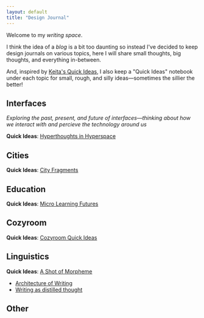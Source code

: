```yaml
---
layout: default
title: "Design Journal"
---
```


Welcome to my *writing space*.

I think the idea of a *blog* is a bit too daunting so instead I've decided to keep design journals on various topics, here I will share small thoughts, big thoughts, and everything in-between.

And, inspired by [Keita's Quick Ideas](https://www.glitchthegame.com/oddsandends/qis/), I also keep a "Quick Ideas" notebook under each topic for small, rough, and silly ideas—sometimes the sillier the better!

## Interfaces
*Exploring the past, present, and future of interfaces—thinking about how we interact with and percieve the technology around us*

<!--![](/images/purple-hands_square-eyes.jpg)-->

**Quick Ideas**: [Hyperthoughts in Hyperspace](/quick-ideas/interfaces)



## Cities
**Quick Ideas**: [City Fragments](/quick-ideas/cities)

<!--[School as exercise for the mind]-->

## Education
**Quick Ideas**: [Micro Learning Futures](/quick-ideas/learning)

<!--[School as exercise for the mind]-->

## Cozyroom
**Quick Ideas**: [Cozyroom Quick Ideas](/quick-ideas/cozyroom)

<!--[Cozy Manifesto]()-->

## Linguistics
**Quick Ideas**: [A Shot of Morpheme](/quick-ideas/linguistics)

- [Architecture of Writing](/writing/architecture-of-writing)
- [Writing as distilled thought](/writing/writing-as-distilled-thought)

## Other



<!-- {% capture numposts %}{{ site.posts | size }}{% endcapture %}
{% if numposts != '0' %}
## Talks by Year

{% for post in site.posts %}{% assign currentyear = post.date | date: "%Y" %}{% if currentyear != prevyear %}
### {{ currentyear }}
{% assign prevyear = currentyear %}{% endif %} - [{{ post.title }}]({{ site.baseurl }}{{ post.url }}) - {{ post.date | date: '%B %-d' }}
{% endfor %}
{% endif %} -->